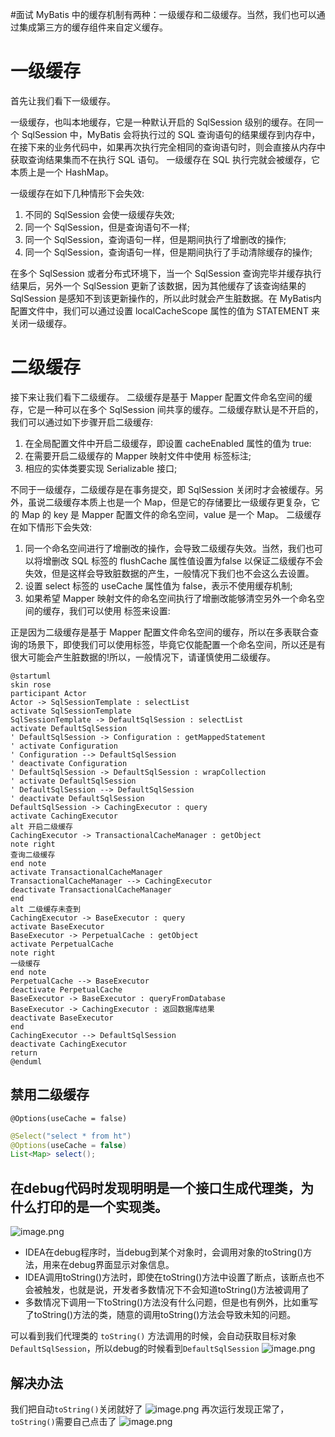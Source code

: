 #面试 
MyBatis 中的缓存机制有两种：一级缓存和二级缓存。当然，我们也可以通过集成第三方的缓存组件来自定义缓存。

# 一级缓存
首先让我们看下一级缓存。

一级缓存，也叫本地缓存，它是一种默认开启的 SqlSession 级别的缓存。在同一个 SqlSession 中，MyBatis 会将执行过的 SQL 查询语句的结果缓存到内存中，在接下来的业务代码中，如果再次执行完全相同的查询语句时，则会直接从内存中获取查询结果集而不在执行 SQL 语句。
一级缓存在 SQL 执行完就会被缓存，它本质上是一个 HashMap。

一级缓存在如下几种情形下会失效:
1. 不同的 SqlSession 会使一级缓存失效;
2. 同一个 SqlSession，但是查询语句不一样;
3. 同一个 SqlSession，查询语句一样，但是期间执行了增删改的操作;
4. 同一个 SqlSession，查询语句一样，但是期间执行了手动清除缓存的操作;

在多个 SqlSession 或者分布式环境下，当一个 SqlSession 查询完毕并缓存执行结果后，另外一个 SqlSession 更新了该数据，因为其他缓存了该查询结果的 SqlSession 是感知不到该更新操作的，所以此时就会产生脏数据。在 MyBatis内配置文件中，我们可以通过设置 localCacheScope 属性的值为 STATEMENT 来关闭一级缓存。

# 二级缓存
接下来让我们看下二级缓存。
二级缓存是基于 Mapper 配置文件命名空间的缓存，它是一种可以在多个 SqlSession 间共享的缓存。二级缓存默认是不开启的，我们可以通过如下步骤开启二级缓存:
1. 在全局配置文件中开启二级缓存，即设置 cacheEnabled 属性的值为 true:
2. 在需要开启二级缓存的 Mapper 映射文件中使用 <cache />标签标注;
3. 相应的实体类要实现 Serializable 接口;

不同于一级缓存，二级缓存是在事务提交，即 SqlSession 关闭时才会被缓存。另外，虽说二级缓存本质上也是一个 Map，但是它的存储要比一级缓存更复杂，它的 Map 的 key 是 Mapper 配置文件的命名空间，value 是一个 Map。
二级缓存在如下情形下会失效:
1. 同一个命名空间进行了增删改的操作，会导致二级缓存失效。当然，我们也可以将增删改 SQL 标签的 flushCache 属性值设置为false 以保证二级缓存不会失效，但是这样会导致脏数据的产生，一般情况下我们也不会这么去设置。
2. 设置 select 标签的 useCache 属性值为 false，表示不使用缓存机制;
3. 如果希望 Mapper 映射文件的命名空间执行了增删改能够清空另外一个命名空间的缓存，我们可以使用<cache-ref> 标签来设置:

正是因为二级缓存是基于 Mapper 配置文件命名空间的缓存，所以在多表联合查询的场景下，即使我们可以使用<cache-ref>标签，毕竟它仅能配置一个命名空间，所以还是有很大可能会产生脏数据的!所以，一般情况下，请谨慎使用二级缓存。


```plantuml
@startuml
skin rose
participant Actor
Actor -> SqlSessionTemplate : selectList
activate SqlSessionTemplate
SqlSessionTemplate -> DefaultSqlSession : selectList
activate DefaultSqlSession
' DefaultSqlSession -> Configuration : getMappedStatement
' activate Configuration
' Configuration --> DefaultSqlSession
' deactivate Configuration
' DefaultSqlSession -> DefaultSqlSession : wrapCollection
' activate DefaultSqlSession
' DefaultSqlSession --> DefaultSqlSession
' deactivate DefaultSqlSession
DefaultSqlSession -> CachingExecutor : query
activate CachingExecutor
alt 开启二级缓存
CachingExecutor -> TransactionalCacheManager : getObject
note right
查询二级缓存
end note
activate TransactionalCacheManager
TransactionalCacheManager --> CachingExecutor
deactivate TransactionalCacheManager
end
alt 二级缓存未查到
CachingExecutor -> BaseExecutor : query
activate BaseExecutor
BaseExecutor -> PerpetualCache : getObject
activate PerpetualCache
note right
一级缓存
end note
PerpetualCache --> BaseExecutor
deactivate PerpetualCache
BaseExecutor -> BaseExecutor : queryFromDatabase
BaseExecutor -> CachingExecutor : 返回数据库结果
deactivate BaseExecutor
end
CachingExecutor --> DefaultSqlSession
deactivate CachingExecutor
return
@enduml
```

## 禁用二级缓存
`@Options(useCache = false)`
```java
@Select("select * from ht")
@Options(useCache = false)
List<Map> select();

```
## 在debug代码时发现明明是一个接口生成代理类，为什么打印的是一个实现类。
![image.png](https://gitee.com/ycfan/images/raw/master/img/20231220104059.png)

- IDEA在debug程序时，当debug到某个对象时，会调用对象的toString()方法，用来在debug界面显示对象信息。
- IDEA调用toString()方法时，即使在toString()方法中设置了断点，该断点也不会被触发，也就是说，开发者多数情况下不会知道toString()方法被调用了
- 多数情况下调用一下toString()方法没有什么问题，但是也有例外，比如重写了toString()方法的类，随意的调用toString()方法会导致未知的问题。

可以看到我们代理类的 `toString()` 方法调用的时候，会自动获取目标对象`DefaultSqlSession`，所以debug的时候看到`DefaultSqlSession`
![image.png](https://gitee.com/ycfan/images/raw/master/img/20231220104800.png)

## 解决办法
我们把自动`toString()`关闭就好了 
![image.png](https://gitee.com/ycfan/images/raw/master/img/20231220104554.png)
再次运行发现正常了，`toString()`需要自己点击了
![image.png](https://gitee.com/ycfan/images/raw/master/img/20231220104213.png)
